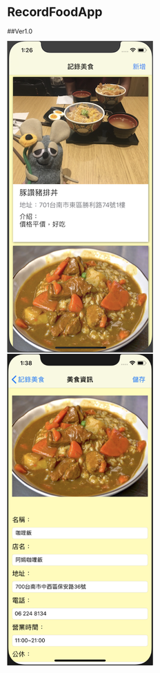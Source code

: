 # RecordFoodApp

##Ver1.0

<img width="338" height="720" src="https://github.com/WuMinFu/RecordFoodApp/blob/master/RecordFoodTest.png"/>

<img width="338" height="720" src="https://github.com/WuMinFu/RecordFoodApp/blob/master/RecordFoodTest2.png"/>
